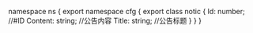 namespace ns {
	export namespace cfg {
		export class notic {
			Id: number;		//#ID
			Content: string;		//公告内容
			Title: string;		//公告标题
		}
	}
}